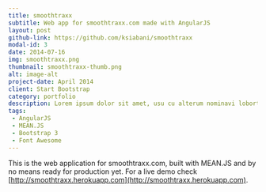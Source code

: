 ```yaml
---
title: smoothtraxx
subtitle: Web app for smoothtraxx.com made with AngularJS
layout: post
github-link: https://github.com/ksiabani/smoothtraxx
modal-id: 3
date: 2014-07-16
img: smoothtraxx.png
thumbnail: smoothtraxx-thumb.png
alt: image-alt
project-date: April 2014
client: Start Bootstrap
category: portfolio
description: Lorem ipsum dolor sit amet, usu cu alterum nominavi lobortis. At duo novum diceret. Tantas apeirian vix et, usu sanctus postulant inciderint ut, populo diceret necessitatibus in vim. Cu eum dicam feugiat noluisse.
tags:
 - AngularJS
 - MEAN.JS
 - Bootstrap 3
 - Font Awesome
---
```


This is the web application for smoothtraxx.com, built with MEAN.JS and by no means ready for production yet. For a live demo check [http://smoothtraxx.herokuapp.com](http://smoothtraxx.herokuapp.com).
